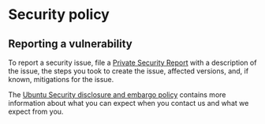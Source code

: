 # Security policy

## Reporting a vulnerability
To report a security issue, file a [Private Security Report](https://github.com/canonical/kratos-external-idp-integrator/security/advisories/new) with a description of the issue, the steps you took to create the issue, affected versions, and, if known, mitigations for the issue.

The [Ubuntu Security disclosure and embargo policy](https://ubuntu.com/security/disclosure-policy) contains more information about what you can expect when you contact us and what we expect from you.
